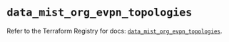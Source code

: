 # `data_mist_org_evpn_topologies`

Refer to the Terraform Registry for docs: [`data_mist_org_evpn_topologies`](https://registry.terraform.io/providers/juniper/mist/0.6.0/docs/data-sources/org_evpn_topologies).
